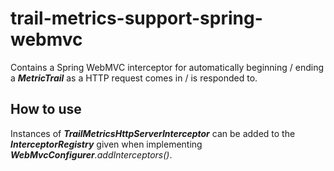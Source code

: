# trail-metrics-support-spring-webmvc

Contains a Spring WebMVC interceptor for automatically beginning / ending a **_MetricTrail_** as a HTTP request comes in / is responded to.

## How to use

Instances of **_TrailMetricsHttpServerInterceptor_** can be added to the **_InterceptorRegistry_** given when implementing _**WebMvcConfigurer**.addInterceptors()_.